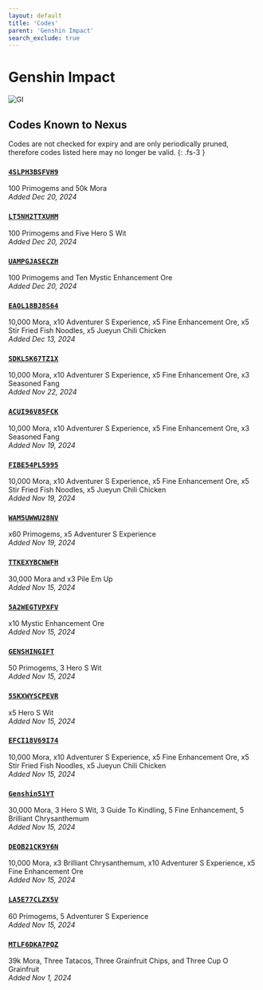 ```yaml
---
layout: default
title: 'Codes'
parent: 'Genshin Impact'
search_exclude: true
---
```


# Genshin Impact

![GI](https://cdn.discordapp.com/emojis/1266474989566034024.png)

## Codes Known to Nexus

Codes are not checked for expiry and are only periodically pruned, therefore codes listed here may no longer be valid.
{: .fs-3 }

### [`4SLPH3BSFVH9`](https://genshin.hoyoverse.com/en/gift?code=4SLPH3BSFVH9)

100 Primogems and 50k Mora<br />*Added Dec 20, 2024*

### [`LT5NH2TTXUHM`](https://genshin.hoyoverse.com/en/gift?code=LT5NH2TTXUHM)

100 Primogems and Five Hero S Wit<br />*Added Dec 20, 2024*

### [`UAMPGJASECZH`](https://genshin.hoyoverse.com/en/gift?code=UAMPGJASECZH)

100 Primogems and Ten Mystic Enhancement Ore<br />*Added Dec 20, 2024*

### [`EAOL18BJ8S64`](https://genshin.hoyoverse.com/en/gift?code=EAOL18BJ8S64)

10,000 Mora, x10 Adventurer S Experience, x5 Fine Enhancement Ore, x5 Stir Fried Fish Noodles, x5 Jueyun Chili Chicken<br />*Added Dec 13, 2024*

### [`SDKLSK67TZ1X`](https://genshin.hoyoverse.com/en/gift?code=SDKLSK67TZ1X)

10,000 Mora, x10 Adventurer S Experience, x5 Fine Enhancement Ore, x3 Seasoned Fang<br />*Added Nov 22, 2024*

### [`ACUI96V85FCK`](https://genshin.hoyoverse.com/en/gift?code=ACUI96V85FCK)

10,000 Mora, x10 Adventurer S Experience, x5 Fine Enhancement Ore, x3 Seasoned Fang<br />*Added Nov 19, 2024*

### [`FIBE54PL5995`](https://genshin.hoyoverse.com/en/gift?code=FIBE54PL5995)

10,000 Mora, x10 Adventurer S Experience, x5 Fine Enhancement Ore, x5 Stir Fried Fish Noodles, x5 Jueyun Chili Chicken<br />*Added Nov 19, 2024*

### [`WAM5UWWU28NV`](https://genshin.hoyoverse.com/en/gift?code=WAM5UWWU28NV)

x60 Primogems, x5 Adventurer S Experience<br />*Added Nov 19, 2024*

### [`TTKEXYBCNWFH`](https://genshin.hoyoverse.com/en/gift?code=TTKEXYBCNWFH)

30,000 Mora and x3 Pile  Em Up<br />*Added Nov 15, 2024*

### [`5A2WEGTVPXFV`](https://genshin.hoyoverse.com/en/gift?code=5A2WEGTVPXFV)

x10 Mystic Enhancement Ore<br />*Added Nov 15, 2024*

### [`GENSHINGIFT`](https://genshin.hoyoverse.com/en/gift?code=GENSHINGIFT)

50 Primogems, 3 Hero S Wit<br />*Added Nov 15, 2024*

### [`5SKXWYSCPEVR`](https://genshin.hoyoverse.com/en/gift?code=5SKXWYSCPEVR)

x5 Hero S Wit<br />*Added Nov 15, 2024*

### [`EFCI18V69I74`](https://genshin.hoyoverse.com/en/gift?code=EFCI18V69I74)

10,000 Mora, x10 Adventurer S Experience, x5 Fine Enhancement Ore, x5 Stir Fried Fish Noodles, x5 Jueyun Chili Chicken<br />*Added Nov 15, 2024*

### [`Genshin51YT`](https://genshin.hoyoverse.com/en/gift?code=Genshin51YT)

30,000 Mora, 3 Hero S Wit, 3 Guide To Kindling, 5 Fine Enhancement, 5 Brilliant Chrysanthemum<br />*Added Nov 15, 2024*

### [`DEOB21CK9Y6N`](https://genshin.hoyoverse.com/en/gift?code=DEOB21CK9Y6N)

10,000 Mora, x3 Brilliant Chrysanthemum, x10 Adventurer S Experience, x5 Fine Enhancement Ore<br />*Added Nov 15, 2024*

### [`LA5E77CLZX5V`](https://genshin.hoyoverse.com/en/gift?code=LA5E77CLZX5V)

60 Primogems, 5 Adventurer S Experience<br />*Added Nov 15, 2024*

### [`MTLF6DKA7PQZ`](https://genshin.hoyoverse.com/en/gift?code=MTLF6DKA7PQZ)

39k Mora, Three Tatacos, Three Grainfruit Chips, and Three Cup O  Grainfruit<br />*Added Nov 1, 2024*